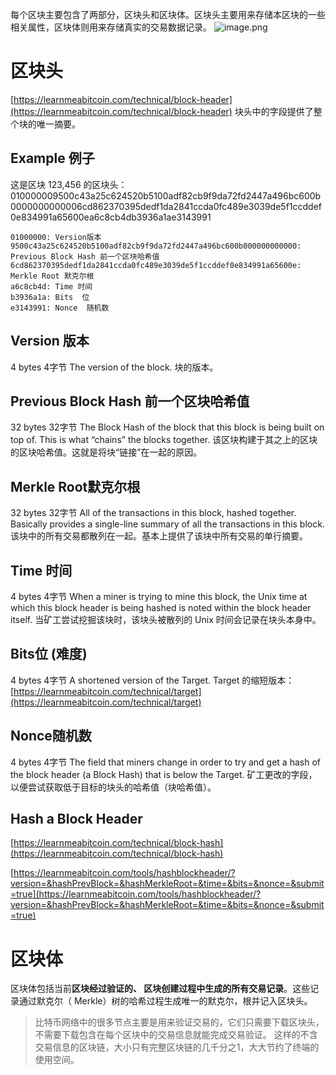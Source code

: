 每个区块主要包含了两部分，区块头和区块体。区块头主要用来存储本区块的一些相关属性，区块体则用来存储真实的交易数据记录。
![image.png](https://cdn.nlark.com/yuque/0/2022/png/1676674/1671603790494-9c9d0fde-ea47-481a-8be4-da14f9eb1f63.png#averageHue=%23f2f2f2&clientId=ua0548385-7bdd-4&from=paste&height=393&id=u86a98104&originHeight=786&originWidth=1594&originalType=binary&ratio=1&rotation=0&showTitle=false&size=152995&status=done&style=none&taskId=u87fa1bbf-e808-4e30-8ed3-3371ecab8d2&title=&width=797)
# 区块头
[https://learnmeabitcoin.com/technical/block-header](https://learnmeabitcoin.com/technical/block-header)
块头中的字段提供了整个块的唯一摘要。
## Example 例子
这是区块 123,456 的区块头：
010000009500c43a25c624520b5100adf82cb9f9da72fd2447a496bc600b0000000000006cd862370395dedf1da2841ccda0fc489e3039de5f1ccddef0e834991a65600ea6c8cb4db3936a1ae3143991
```shell
01000000: Version版本 
9500c43a25c624520b5100adf82cb9f9da72fd2447a496bc600b000000000000: Previous Block Hash 前一个区块哈希值
6cd862370395dedf1da2841ccda0fc489e3039de5f1ccddef0e834991a65600e: Merkle Root 默克尔根
a6c8cb4d: Time 时间
b3936a1a: Bits  位
e3143991: Nonce  随机数
```
## Version 版本	
4 bytes 4字节
The version of the block. 块的版本。
## Previous Block Hash 前一个区块哈希值	
32 bytes 32字节
The Block Hash of the block that this block is being built on top of. This is what “chains” the blocks together.
该区块构建于其之上的区块的区块哈希值。这就是将块“链接”在一起的原因。
## Merkle Root默克尔根	
32 bytes 32字节
All of the transactions in this block, hashed together. Basically provides a single-line summary of all the transactions in this block.
该块中的所有交易都散列在一起。基本上提供了该块中所有交易的单行摘要。
## Time 时间
4 bytes 4字节
When a miner is trying to mine this block, the Unix time at which this block header is being hashed is noted within the block header itself.
当矿工尝试挖掘该块时，该块头被散列的 Unix 时间会记录在块头本身中。
## Bits位 (难度)
4 bytes 4字节
A shortened version of the Target.
Target 的缩短版本：[https://learnmeabitcoin.com/technical/target](https://learnmeabitcoin.com/technical/target)
## Nonce随机数
4 bytes 4字节
The field that miners change in order to try and get a hash of the block header (a Block Hash) that is below the Target.
矿工更改的字段，以便尝试获取低于目标的块头的哈希值（块哈希值）。
## Hash a Block Header
[https://learnmeabitcoin.com/technical/block-hash](https://learnmeabitcoin.com/technical/block-hash)

[https://learnmeabitcoin.com/tools/hashblockheader/?version=&hashPrevBlock=&hashMerkleRoot=&time=&bits=&nonce=&submit=true](https://learnmeabitcoin.com/tools/hashblockheader/?version=&hashPrevBlock=&hashMerkleRoot=&time=&bits=&nonce=&submit=true)
# 区块体
区块体包括当前**区块经过验证的、 区块创建过程中生成的所有交易记录**。这些记录通过默克尔（ Merkle）树的哈希过程生成唯一的默克尔，根并记入区块头。

> 比特币网络中的很多节点主要是用来验证交易的，它们只需要下载区块头，不需要下载包含在每个区块中的交易信息就能完成交易验证。
> 这样的不含交易信息的区块链，大小只有完整区块链的几千分之1，大大节约了终端的使用空间。


